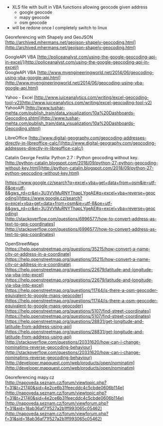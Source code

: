 
- XLS file with built in VBA functions allowing geocode given address
  - google geocode
  - mapy geocode
  - osm geocode
- will be redone once I completely switch to linux



Georeferencing with Shapely and GeoJSON [http://archived.mhermans.net/geojson-shapely-geocoding.html](http://archived.mhermans.net/geojson-shapely-geocoding.html)  
  
GoogleAPI VBA [http://policeanalyst.com/using-the-google-geocoding-api-in-excel/](http://policeanalyst.com/using-the-google-geocoding-api-in-excel/)  
GoogleAPI VBA [http://www.myengineeringworld.net/2014/06/geocoding-using-vba-google-api.html](http://www.myengineeringworld.net/2014/06/geocoding-using-vba-google-api.html)  
  
Yahoo - Excel [http://www.juiceanalytics.com/writing/excel-geocoding-tool-v2](http://www.juiceanalytics.com/writing/excel-geocoding-tool-v2)  
YahooAPI [http://www.tushar-mehta.com/publish_train/data_visualization/10a%20Dashboards-Geocoding.shtml](http://www.tushar-mehta.com/publish_train/data_visualization/10a%20Dashboards-Geocoding.shtml)  
  
LibreOffice [http://www.digital-geography.com/geocoding-addresses-directly-in-libreoffice-calc/](http://www.digital-geography.com/geocoding-addresses-directly-in-libreoffice-calc/)  
  
Catalin George Festila: Python 2.7 : Python geocoding without key. [http://python-catalin.blogspot.com/2018/09/python-27-python-geocoding-without-key.html](http://python-catalin.blogspot.com/2018/09/python-27-python-geocoding-without-key.html)  
  
[https://www.google.cz/search?q=excel+vba+get+data+from+osm&ie=utf-8&oe=utf-8&gws_rd=cr&ei=3U3VVMuRNYThapLYgeAE#q=excel+vba+reverse+geocoding](https://www.google.cz/search?q=excel+vba+get+data+from+osm&ie=utf-8&oe=utf-8&gws_rd=cr&ei=3U3VVMuRNYThapLYgeAE#q=excel+vba+reverse+geocoding)  
[http://stackoverflow.com/questions/6996577/how-to-convert-address-as-text-to-gps-coordinates](http://stackoverflow.com/questions/6996577/how-to-convert-address-as-text-to-gps-coordinates)  
  
OpenStreetMaps  
[https://help.openstreetmap.org/questions/35215/how-convert-a-name-city-or-address-in-a-coordinate](https://help.openstreetmap.org/questions/35215/how-convert-a-name-city-or-address-in-a-coordinate)  
[https://help.openstreetmap.org/questions/22679/latitude-and-longitude-via-vba-into-excel](https://help.openstreetmap.org/questions/22679/latitude-and-longitude-via-vba-into-excel)  
[https://help.openstreetmap.org/questions/11744/is-there-a-osm-geocoder-equivalent-to-google-maps-geocoder](https://help.openstreetmap.org/questions/11744/is-there-a-osm-geocoder-equivalent-to-google-maps-geocoder)  
[https://help.openstreetmap.org/questions/5107/find-street-coordinates](https://help.openstreetmap.org/questions/5107/find-street-coordinates)  
[https://help.openstreetmap.org/questions/28831/get-longitude-and-latitude-from-address-using-api](https://help.openstreetmap.org/questions/28831/get-longitude-and-latitude-from-address-using-api)  
[http://stackoverflow.com/questions/20331620/how-can-i-change-nominatims-reverse-geocoding-behaviour](http://stackoverflow.com/questions/20331620/how-can-i-change-nominatims-reverse-geocoding-behaviour)  
[http://developer.mapquest.com/web/products/open/nominatim](http://developer.mapquest.com/web/products/open/nominatim)  
  
Georeferencing mapy.cz  
[http://napoveda.seznam.cz/forum/viewtopic.php?f=31&t=21740&sid=4e2ce6b31feecddc4c5cbde0606b114e](http://napoveda.seznam.cz/forum/viewtopic.php?f=31&t=21740&sid=4e2ce6b31feecddc4c5cbde0606b114e)  
[http://napoveda.seznam.cz/forum/viewforum.php?f=31&sid=18ab36af71f527a2b1ff993065c05462](http://napoveda.seznam.cz/forum/viewforum.php?f=31&sid=18ab36af71f527a2b1ff993065c05462)